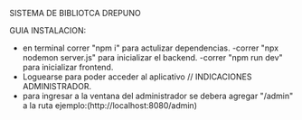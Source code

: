 SISTEMA DE BIBLIOTCA DREPUNO

GUIA INSTALACION: 

- en terminal correr "npm i" para actulizar dependencias.
-correr "npx nodemon server.js" para inicializar el backend.
-correr "npm run dev" para inicializar frontend.
- Loguearse para poder acceder al aplicativo
//
INDICACIONES ADMINISTRADOR.
- para ingresar a la ventana del administrador se debera agregar "/admin" a la ruta ejemplo:(http://localhost:8080/admin)
